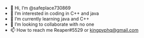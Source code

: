 - 👋 Hi, I’m @safeplace730869
- 👀 I’m interested in coding in C++ and java
- 🌱 I’m currently learning java and C++
- 💞️ I’m looking to collaborate with no one
- 📫 How to reach me Reaper#5529 or kingpvphq@gmail.com

<!---
safeplace730869/safeplace730869 is a ✨ special ✨ repository because its `README.md` (this file) appears on your GitHub profile.
You can click the Preview link to take a look at your changes.
--->
